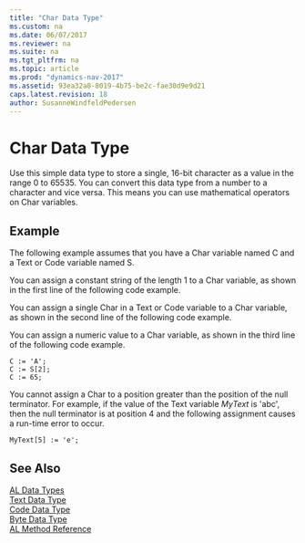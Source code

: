 ```yaml
---
title: "Char Data Type"
ms.custom: na
ms.date: 06/07/2017
ms.reviewer: na
ms.suite: na
ms.tgt_pltfrm: na
ms.topic: article
ms.prod: "dynamics-nav-2017"
ms.assetid: 93ea32a8-8019-4b75-be2c-fae30d9e9d21
caps.latest.revision: 18
author: SusanneWindfeldPedersen
---
```

# Char Data Type
Use this simple data type to store a single, 16-bit character as a value in the range 0 to 65535. You can convert this data type from a number to a character and vice versa. This means you can use mathematical operators on Char variables.  
  
## Example  
 The following example assumes that you have a Char variable named C and a Text or Code variable named S.  
  
 You can assign a constant string of the length 1 to a Char variable, as shown in the first line of the following code example.  
  
 You can assign a single Char in a Text or Code variable to a Char variable, as shown in the second line of the following code example.  
  
 You can assign a numeric value to a Char variable, as shown in the third line of the following code example.  

 <!-- //NAV 
 A Char variable represents Unicode characters in the same way as the .NET Framework Char structure. For more information about the .NET Framework Char structure, see [Char Structure](http://go.microsoft.com/fwlink/?LinkId=253590).  --> 
  
```  
C := 'A';  
C := S[2];  
C := 65;  
```  
  
 You cannot assign a Char to a position greater than the position of the null terminator. For example, if the value of the Text variable *MyText* is 'abc', then the null terminator is at position 4 and the following assignment causes a run-time error to occur.  
  
```  
MyText[5] := 'e';  
```  
  
## See Also  
[AL Data Types](devenv-al-data-types.md)  
[Text Data Type](devenv-text-data-type.md)   
[Code Data Type](devenv-code-data-type.md)   
[Byte Data Type](devenv-byte-data-type.md)  
[AL Method Reference](../methods/devenv-al-method-reference.md)  